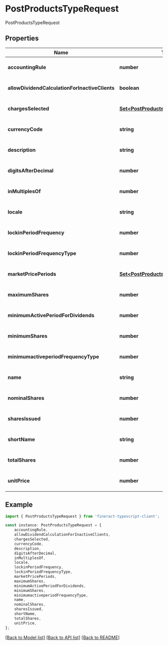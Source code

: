 # PostProductsTypeRequest

PostProductsTypeRequest

## Properties

Name | Type | Description | Notes
------------ | ------------- | ------------- | -------------
**accountingRule** | **number** |  | [optional] [default to undefined]
**allowDividendCalculationForInactiveClients** | **boolean** |  | [optional] [default to undefined]
**chargesSelected** | [**Set&lt;PostProductsChargesSelected&gt;**](PostProductsChargesSelected.md) |  | [optional] [default to undefined]
**currencyCode** | **string** |  | [optional] [default to undefined]
**description** | **string** |  | [optional] [default to undefined]
**digitsAfterDecimal** | **number** |  | [optional] [default to undefined]
**inMultiplesOf** | **number** |  | [optional] [default to undefined]
**locale** | **string** |  | [optional] [default to undefined]
**lockinPeriodFrequency** | **number** |  | [optional] [default to undefined]
**lockinPeriodFrequencyType** | **number** |  | [optional] [default to undefined]
**marketPricePeriods** | [**Set&lt;PostProductsMarketPricePeriods&gt;**](PostProductsMarketPricePeriods.md) |  | [optional] [default to undefined]
**maximumShares** | **number** |  | [optional] [default to undefined]
**minimumActivePeriodForDividends** | **number** |  | [optional] [default to undefined]
**minimumShares** | **number** |  | [optional] [default to undefined]
**minimumactiveperiodFrequencyType** | **number** |  | [optional] [default to undefined]
**name** | **string** |  | [optional] [default to undefined]
**nominalShares** | **number** |  | [optional] [default to undefined]
**sharesIssued** | **number** |  | [optional] [default to undefined]
**shortName** | **string** |  | [optional] [default to undefined]
**totalShares** | **number** |  | [optional] [default to undefined]
**unitPrice** | **number** |  | [optional] [default to undefined]

## Example

```typescript
import { PostProductsTypeRequest } from 'fineract-typescript-client';

const instance: PostProductsTypeRequest = {
    accountingRule,
    allowDividendCalculationForInactiveClients,
    chargesSelected,
    currencyCode,
    description,
    digitsAfterDecimal,
    inMultiplesOf,
    locale,
    lockinPeriodFrequency,
    lockinPeriodFrequencyType,
    marketPricePeriods,
    maximumShares,
    minimumActivePeriodForDividends,
    minimumShares,
    minimumactiveperiodFrequencyType,
    name,
    nominalShares,
    sharesIssued,
    shortName,
    totalShares,
    unitPrice,
};
```

[[Back to Model list]](../README.md#documentation-for-models) [[Back to API list]](../README.md#documentation-for-api-endpoints) [[Back to README]](../README.md)
